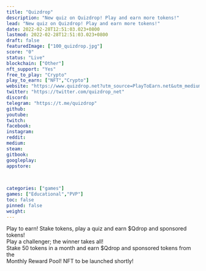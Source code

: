 ```yaml
---
title: "Quizdrop"
description: "New quiz on Quizdrop! Play and earn more tokens!"
lead: "New quiz on Quizdrop! Play and earn more tokens!"
date: 2022-02-28T12:51:03.023+0800
lastmod: 2022-02-28T12:51:03.023+0800
draft: false
featuredImage: ["100_quizdrop.jpg"]
score: "0"
status: "Live"
blockchain: ["Other"]
nft_support: "Yes"
free_to_play: "Crypto"
play_to_earn: ["NFT","Crypto"]
website: "https://www.quizdrop.net?utm_source=PlayToEarn.net&utm_medium=organic&utm_campaign=gamepage"
twitter: "https://twitter.com/quizdrop_net"
discord: 
telegram: "https://t.me/quizdrop"
github: 
youtube: 
twitch: 
facebook: 
instagram: 
reddit: 
medium: 
steam: 
gitbook: 
googleplay: 
appstore: 

  
    
categories: ["games"]
games: ["Educational","PVP"]
toc: false
pinned: false
weight: 
---
```

Play to earn! Stake tokens, play a quiz and earn $Qdrop and sponsored tokens! <br> Play a challenger; the winner takes all! <br> Stake 50 tokens in a month and earn $Qdrop and sponsored tokens from the <br> Monthly Reward Pool! NFT to be launched shortly!